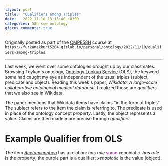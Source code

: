 ```yaml
---
layout: post
title:  "Qualifiers among Triples"
date:   2022-11-10 13:15:00 +0300
categories: 58h ssw ontology
giscus_comments: true
---
```


Originally posted as part of the [CMPE58H](https://cmpe.boun.edu.tr/courses/cmpe58h) course at `https://furkanakkurt5204.gitlab.io/personal/ontology/2022/11/10/qualifiers-among-triples`.

---

Last week, we went over some ontologies brought up by our classmates. Browsing Toykan's ontology, [Ontology Lookup Service](https://www.ebi.ac.uk/ols/index) (OLS), the keyword _some_ had caught my eye as independent of the usual triples (subject, predicate and object). Reading this week's paper, _Wikidata: A large-scale collaborative ontological medical database_, I realized those are _qualifiers_ that we also see in Wikidata.

The paper mentions that Wikidata items have claims "in the form of triples". The subject refers to the item the claim is referring to. The predicate is used in place of the ontology concept _property_. Lastly, the object represents a value. Claims are then made more precise through _qualifiers_.

# Example Qualifier from OLS

The item [_Acetaminophen_](http://purl.obolibrary.org/obo/CHEBI_46195) has a relation: _has role_ <span style="color:purple">some</span> xenobiotic. _has role_ is the property; the purple part is a qualifier; _xenobiotic_ is the value (object).
